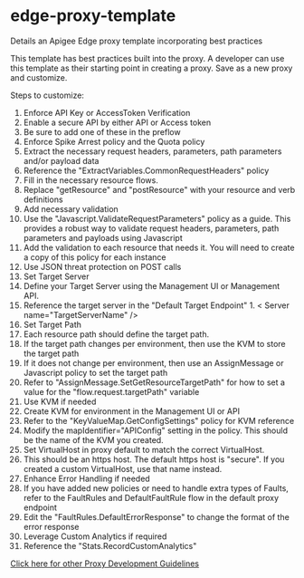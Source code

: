# edge-proxy-template
Details an Apigee Edge proxy template incorporating best practices

This template has best practices built into the proxy.  A developer can use this template as their starting point in creating a proxy.  Save as a new proxy and customize.

Steps to customize:

1. Enforce API Key or AccessToken Verification
  1. Enable a secure API by either API or Access token
  2. Be sure to add one of these in the preflow
2. Enforce Spike Arrest policy and the Quota policy
3. Extract the necessary request headers, parameters, path parameters and/or payload data
  1. Reference the "ExtractVariables.CommonRequestHeaders" policy
4. Fill in the necessary resource flows.
  1. Replace "getResource" and "postResource" with your resource and verb definitions
5. Add necessary validation
  1. Use the "Javascript.ValidateRequestParameters" policy as a guide.  This provides a robust way to validate request headers, parameters, path parameters and payloads using Javascript
  2. Add the validation to each resource that needs it.  You will need to create a copy of this policy for each instance
  3. Use JSON threat protection on POST calls
6. Set Target Server
  1. Define your Target Server using the Management UI or Management API.
  2. Reference the target server in the "Default Target Endpoint"
    1. &lt; Server name="TargetServerName" /&gt;
7. Set Target Path
  1. Each resource path should define the target path.
  2. If the target path changes per environment, then use the KVM to store the target path
  3. If it does not change per environment, then use an AssignMessage or Javascript policy to set the target path
  4. Refer to "AssignMessage.SetGetResourceTargetPath" for how to set a value for the "flow.request.targetPath" variable
8. Use KVM if needed
  1. Create KVM for environment in the Management UI or API
  2. Refer to the "KeyValueMap.GetConfigSettings" policy for KVM reference
  3. Modify the mapIdentifier="APIConfig" setting in the policy.  This should be the name of the KVM you created.
9. Set VirtualHost in proxy default to match the correct VirtualHost.
  1. This should be an https host.  The default https host is "secure".  If you created a custom VirtualHost, use that name instead.  
10. Enhance Error Handling if needed
  1. If you have added new policies or need to handle extra types of Faults, refer to the FaultRules and DefaultFaultRule flow in the default proxy endpoint
  2. Edit the "FaultRules.DefaultErrorResponse" to change the format of the error response
11. Leverage Custom Analytics if required
  1. Reference the "Stats.RecordCustomAnalytics"

[Click here for other Proxy Development Guidelines](ProxyDevelopmentGuidelines.md)

